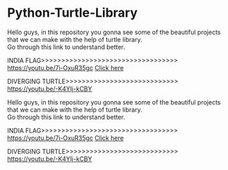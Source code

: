 # Python-Turtle-Library
Hello guys, in this repository you gonna see some of the beautiful projects that we can make with the help of turtle library.<br>
Go through this link to understand better.<br>

INDIA FLAG>>>>>>>>>>>>>>>>>>>>>>>>>>>>>>>>>><br>
https://youtu.be/7i-OxuR35gc
<a href="https://youtu.be/7i-OxuR35gc"> Click here</a>

DIVERGING TURTLE>>>>>>>>>>>>>>>>>>>>>>>>>>>><br>
https://youtu.be/-K4YIj-kCBY
  
<html>
  <head>
    <title> Diverging Turtle </title>
  </head>
  <body>
    Hello guys, in this repository you gonna see some of the beautiful projects that we can make with the help of turtle library.<br>
Go through this link to understand better.<br>

INDIA FLAG>>>>>>>>>>>>>>>>>>>>>>>>>>>>>>>>>><br>
https://youtu.be/7i-OxuR35gc
<a href="https://youtu.be/7i-OxuR35gc"> Click here</a>

DIVERGING TURTLE>>>>>>>>>>>>>>>>>>>>>>>>>>>><br>
https://youtu.be/-K4YIj-kCBY
  </body>
</html>
  
